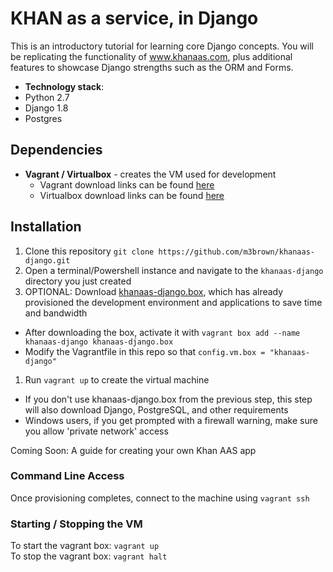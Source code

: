 # KHAN as a service, in Django

This is an introductory tutorial for learning core Django concepts.  You will be replicating the functionality of www.khanaas.com, plus additional features to showcase Django strengths such as the ORM and Forms.

  - **Technology stack**: 
   - Python 2.7
   - Django 1.8
   - Postgres

## Dependencies
- **Vagrant / Virtualbox** - creates the VM used for development
  - Vagrant download links can be found [here](http://www.vagrantup.com/downloads)
  - Virtualbox download links can be found [here](https://www.virtualbox.org/wiki/Downloads)

## Installation
1. Clone this repository `git clone https://github.com/m3brown/khanaas-django.git`
1. Open a terminal/Powershell instance and navigate to the `khanaas-django` directory you just created
1. OPTIONAL: Download [khanaas-django.box](https://s3.amazonaws.com/techtalkdc/khanaas-django.box), which has already provisioned the development environment and applications to save time and bandwidth
 - After downloading the box, activate it with `vagrant box add --name khanaas-django khanaas-django.box`
 - Modify the Vagrantfile in this repo so that `config.vm.box = "khanaas-django"`
1. Run `vagrant up` to create the virtual machine
 - If you don't use khanaas-django.box from the previous step, this step will also download Django, PostgreSQL, and other requirements
 - Windows users, if you get prompted with a firewall warning, make sure you allow 'private network' access

Coming Soon: A guide for creating your own Khan AAS app

### Command Line Access
Once provisioning completes, connect to the machine using `vagrant ssh`

### Starting / Stopping the VM
To start the vagrant box: `vagrant up`  
To stop the vagrant box: `vagrant halt`  
